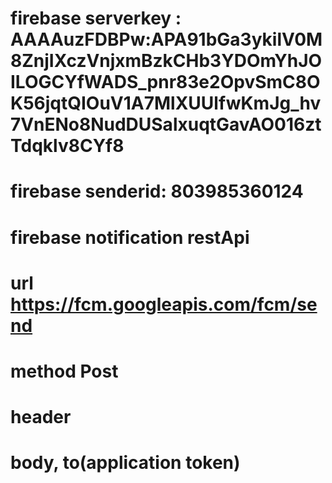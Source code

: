 # firebase serverkey : AAAAuzFDBPw:APA91bGa3ykilV0M8ZnjIXczVnjxmBzkCHb3YDOmYhJOILOGCYfWADS_pnr83e2OpvSmC8OK56jqtQIOuV1A7MlXUUlfwKmJg_hv7VnENo8NudDUSalxuqtGavAO016ztTdqklv8CYf8

# firebase senderid: 803985360124

# firebase notification restApi

# url https://fcm.googleapis.com/fcm/send

# method Post

# header

<!-- {
    Authorization:key=AAAAuzFDBPw:APA91bGa3ykilV0M8ZnjIXczVnjxmBzkCHb3YDOmYhJOILOGCYfWADS_pnr83e2OpvSmC8OK56jqtQIOuV1A7MlXUUlfwKmJg_hv7VnENo8NudDUSalxuqtGavAO016ztTdqklv8CYf8,
    Content-Type:application/json
} -->

# body, to(application token)

<!-- {
"to":"e-CGmL-mSsuGKc-4E2K5hi:APA91bGn-MmywlGoP7k1usv8HbnFjZPQV6yr5waLPrHZ9uP9JkZg4xZYZY3Kcbe_RQB0d75xe9Gu2rFEEaj9ejuZ_jvj9UICmlDFwamHMJfhyWTjyW2JTNyt1pbqgm7WMmz7N4R-3e8E",
 "notification" : {
 "body" : "navigaation test",
 "OrganizationId":"2",
 "content_available" : true,
 "priority" : "high",
 "subTitle":"",
 "title":"Open Profile Screen"
 },
 "data" : {
 "priority" : "high",
 "sound":"app_sound.wav",
 "content_available" : true,
 "bodyText" : "New Announcement assigned",
 "organization" :"Elementary school",
"type":"navigate",
"screen":"Home",
"params":{
    "id":5,
    "name":"xyz",
    "age":20
}
}
} -->
